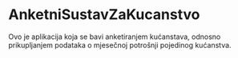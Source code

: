 # AnketniSustavZaKucanstvo
Ovo je aplikacija koja se bavi anketiranjem kućanstava, odnosno prikupljanjem podataka o mjesečnoj potrošnji pojedinog kućanstva.

